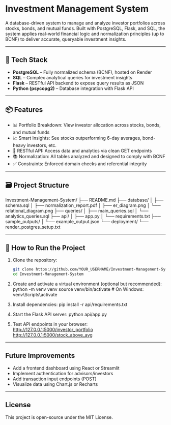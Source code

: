 # Investment Management System

A database-driven system to manage and analyze investor portfolios across stocks, bonds, and mutual funds. Built with PostgreSQL, Flask, and SQL, the system applies real-world financial logic and normalization principles (up to BCNF) to deliver accurate, queryable investment insights.

---

## 🔧 Tech Stack

- **PostgreSQL** – Fully normalized schema (BCNF), hosted on Render
- **SQL** – Complex analytical queries for investment insights
- **Flask** – RESTful API backend to expose query results as JSON
- **Python (psycopg2)** – Database integration with Flask API

---

## 📦 Features

- 📊 Portfolio Breakdown: View investor allocation across stocks, bonds, and mutual funds
- 📈 Smart Insights: See stocks outperforming 6-day averages, bond-heavy investors, etc.
- 🔗 RESTful API: Access data and analytics via clean GET endpoints
- 📚 Normalization: All tables analyzed and designed to comply with BCNF
- ✅ Constraints: Enforced domain checks and referential integrity

---

## 🗃️ Project Structure

Investment-Management-System/
├── README.md
├── database/
│ ├── schema.sql
│ ├── normalization_report.pdf
│ ├── er_diagram.png
│ └── relational_diagram.png
├── queries/
│ ├── main_queries.sql
│ └── analytics_queries.sql
├── api/
│ ├── app.py
│ └── requirements.txt
├── sample_outputs/
│ └── example_output.json
└── deployment/
└── render_postgres_setup.txt

---

## 🚀 How to Run the Project

1. Clone the repository:
   ```bash
   git clone https://github.com/YOUR_USERNAME/Investment-Management-System.git
   cd Investment-Management-System

2. Create and activate a virtual environment (optional but recommended):
   python -m venv venv
   source venv/bin/activate  # On Windows: venv\Scripts\activate
   
3. Install dependencies:
   pip install -r api/requirements.txt
  
4. Start the Flask API server:
   python api/app.py

5. Test API endpoints in your browser:
   http://127.0.0.1:5000/investor_portfolio
   http://127.0.0.1:5000/stock_above_avg

---

## Future Improvements

- Add a frontend dashboard using React or Streamlit
- Implement authentication for advisors/investors
- Add transaction input endpoints (POST)
- Visualize data using Chart.js or Recharts

---

## License

This project is open-source under the MIT License.
